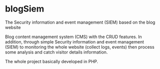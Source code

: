# blogSiem
The Security information and event management (SIEM) based on the blog website

Blog content management system (CMS) with the CRUD features. 
In addition, through simple Security information and event management (SIEM) to monitoring the whole website (collect logs, events) 
then process some analysis and catch visitor details information.

The whole project basically developed in PHP.

